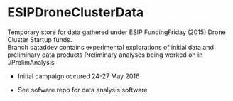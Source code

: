 # ESIPDroneClusterData
Temporary store for data gathered under ESIP FundingFriday (2015) Drone Cluster Startup funds.  
Branch dataddev contains experimental explorations of initial data and preliminary data products
Preliminary analyses being worked on in ./PrelimAnalysis
 - Initial campaign occured 24-27 May 2016

 - See sofware repo for data analysis software
